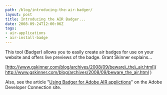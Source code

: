 ```yaml
---
path: /blog/introducing-the-air-badger/
layout: post
title: Introducing the AIR Badger...
date: 2008-09-24T12:00:06Z
tags:
- air-applications
- air-install-badge
---
```


This tool (Badger) allows you to easily create air badges for use on your website and offers live previews of the badge. Grant Skinner explains…

[http://www.gskinner.com/blog/archives/2008/09/beware\_the\_air.html]( http://www.gskinner.com/blog/archives/2008/09/beware_the_air.html )

Also, see the article "[Using Badger for Adobe AIR applictions](http://www.adobe.com/devnet/air/articles/badger_for_air_apps.html)" on the Adobe Developer Connection site.